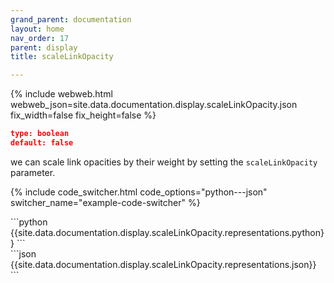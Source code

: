 ```yaml
---
grand_parent: documentation
layout: home
nav_order: 17
parent: display
title: scaleLinkOpacity

---
```


{% include webweb.html webweb_json=site.data.documentation.display.scaleLinkOpacity.json fix_width=false fix_height=false %}

```json
type: boolean
default: false
````
we can scale link opacities by their weight by setting the `scaleLinkOpacity` parameter.

{% include code_switcher.html code_options="python---json" switcher_name="example-code-switcher" %}
<div class='select-code-block example-code-switcher python-code-block select-code-block-visible'></div>
```python
{{site.data.documentation.display.scaleLinkOpacity.representations.python}}
```
<div class='select-code-block example-code-switcher json-code-block'></div>
```json
{{site.data.documentation.display.scaleLinkOpacity.representations.json}}
```